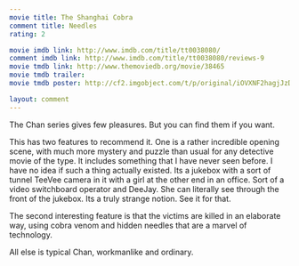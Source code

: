 ```yaml
---
movie title: The Shanghai Cobra
comment title: Needles
rating: 2

movie imdb link: http://www.imdb.com/title/tt0038080/
comment imdb link: http://www.imdb.com/title/tt0038080/reviews-9
movie tmdb link: http://www.themoviedb.org/movie/38465
movie tmdb trailer: 
movie tmdb poster: http://cf2.imgobject.com/t/p/original/iOVXNF2hagjJzDNRXysLEw0QPV1.jpg

layout: comment
---
```


The Chan series gives few pleasures. But you can find them if you want.

This has two features to recommend it. One is a rather incredible opening scene, with much more mystery and puzzle than usual for any detective movie of the type. It includes something that I have never seen before. I have no idea if such a thing actually existed. Its a jukebox with a sort of tunnel TeeVee camera in it with a girl at the other end in an office. Sort of a video switchboard operator and DeeJay. She can literally see through the front of the jukebox. Its a truly strange notion. See it for that.

The second interesting feature is that the victims are killed in an elaborate way, using cobra venom and hidden needles that are a marvel of technology.

All else is typical Chan, workmanlike and ordinary.